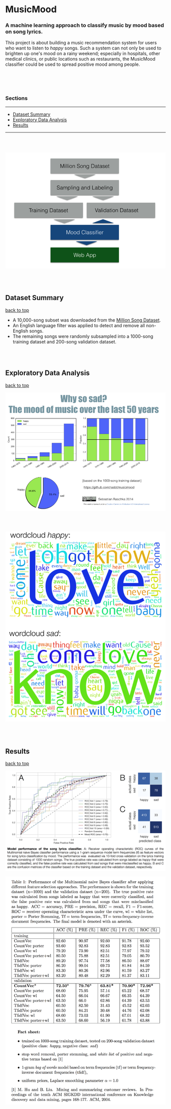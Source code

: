 # MusicMood

### A machine learning approach to classify music by mood based on song lyrics.

This project is about building a music recommendation system for users who want to listen to *happy* songs. Such a system can not only be used to brighten up one's mood on a rainy weekend; especially in hospitals, other medical clinics, or public locations such as restaurants, the MusicMood classifier could be used to spread positive mood among people.

<br>


<br>
<br>

### Sections
<hr>

- [Dataset Summary](#dataset-summary)
- [Exploratory Data Analysis](#exploratory-data-analysis)
- [Results](#results)

<hr>

<br>
<br>

![](./images/flowchart.png)


<br>
<br>



## Dataset Summary
[back to top](#sections)

- A 10,000-song subset was downloaded from the [Million Song Dataset](http://labrosa.ee.columbia.edu/millionsong/pages/getting-dataset).
 - An English language filter was applied to detect and remove all non-English songs.
 -  The remaining songs were randomly subsampled into a 1000-song training dataset and 200-song validation dataset.



<br>
<br>

## Exploratory Data Analysis

[back to top](#sections)

![](./images/exploratory_1.png)

<br>
<br>

![](./images/wordclouds.png)


<br>
<br>


## Results
[back to top](#sections)


![](./images/roc_best.png)

![](./images/performance_table.png)
